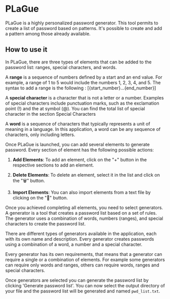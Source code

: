 # PLaGue

PLaGue is a highly personalized password generator. This tool permits to create a list of 
password based on patterns. It's possible to create and add a pattern among those already available.

## How to use it 

In PLaGue, there are three types of elements that can be added to the password list: ranges, special characters, and words. 

A **range** is a sequence of numbers defined by a start and an end value. For example, a range of 1 to 5 would include the numbers 1, 2, 3, 4, and 5. The syntax to add a range is the following :
[{start_number}...{end_number}]

A **special character** is a character that is not a letter or a number. Examples of special characters include punctuation marks, such as the exclamation point (!) and the at symbol (@). 
You can find the total list of special character in the section Special Characters

A **word** is a sequence of characters that typically represents a unit of meaning in a language. In this application, a word can be any sequence of characters, only including letters.

 Once PLaGue is launched, you can add several elements to generate password.
 Every section of element has the following possible actions:
 
1. **Add Elements**: To add an element, click on the "+" button in the respective sections to add an element. 
   
2. **Delete Elements**: To delete an element, select it in the list and click on the "🗑" button.
   
3. **Import Elements**: You can also import elements from a text file by clicking on the "📁" button.

Once you achieved completing all elements, you need to select generators. A generator is a tool that creates a password list based on a set of rules. The generator uses a combination of words, numbers (ranges), and special characters to create the password list.

There are different types of generators available in the application, each with its own name and description. Every generator creates passwords using a combination of a word, a number and a special character. 

Every generator has its own requirements, that means that a generator can require a single or a combination of elements. For example some generators can require only words and ranges, others can require words, ranges and special characters.

Once generators are selected you can generate the password list by clicking 'Generate password list'. You can now select the output directory of your file and the password list will be generated and named `pwd_list.txt`.